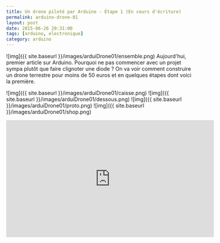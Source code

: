 ```yaml
---
title: Un drone piloté par Arduino - Étape 1 (En cours d'écriture)
permalink: arduino-drone-01
layout: post
date: 2015-06-26 20:31:00
tags: [arduino, electronique]
category: arduino
---
```


![img]({{ site.baseurl }}/images/arduiDrone01/ensemble.png)
Aujourd'hui, premier article sur Arduino. Pourquoi ne pas commencer avec
un projet sympa plutôt que faire clignoter une diode ? 
On va voir comment construire un drone terrestre pour moins de 50 euros 
et en quelques étapes dont voici la première.


![img]({{ site.baseurl }}/images/arduiDrone01/caisse.png)
![img]({{ site.baseurl }}/images/arduiDrone01/dessous.png)
![img]({{ site.baseurl }}/images/arduiDrone01/proto.png)
![img]({{ site.baseurl }}/images/arduiDrone01/shop.png)


<iframe width="560" height="315" src="https://www.youtube.com/embed/UrUc7om5AZE" frameborder="0" allowfullscreen></iframe>




